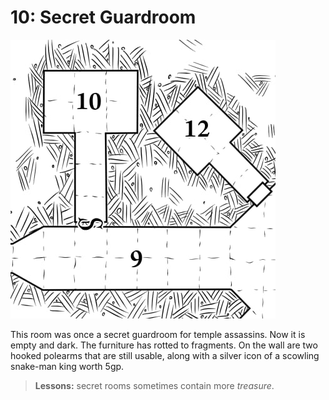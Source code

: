 # 10: Secret Guardroom

![9-10](9-10.jpg)

This room was once a secret guardroom for temple assassins.
Now it is empty and dark. The furniture has rotted to fragments.
On the wall are two hooked polearms that are still usable,
along with a silver icon of a scowling snake-man king worth 5gp.

> **Lessons:** secret rooms sometimes contain more *treasure*.

